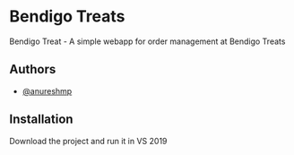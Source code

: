 # Bendigo Treats
Bendigo Treat - A simple webapp for order management at Bendigo Treats


## Authors

- [@anureshmp](https://github.com/anureshmp)


## Installation

Download the project and run it in VS 2019
